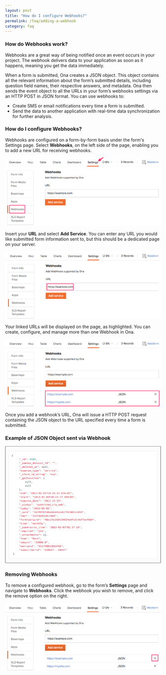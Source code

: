 ```yaml
---
layout: post
title: "How do I configure Webhooks?"
permalink: /faq/adding-a-webhook
category: faq
---
```


### How do Webhooks work?
Webhooks are a great way of being notified once an event occurs in your project. The webhook delivers data to your application as soon as it happens, meaning you get the data immediately.

When a form is submitted, Ona creates a JSON object. This object contains all the relevant information about the form’s submitted details, including  question field names, their respective answers, and metadata. Ona then sends the event object to all the URLs in your form’s webhooks settings via an HTTP POST in JSON format.
You can use webhooks to:
   * Create SMS or email notifications every time a form is submitted.
   * Send the data to another application with real-time data synchronization for further analysis.
 
### How do I configure Webhooks?

Webhooks are configured on a form-by-form basis under the form's Settings page. Select **Webhooks**, on the left side of the page, enabling you to add a new URL for receiving webhooks.

<kbd>![image](/content/screenshots/faq/faq-webhook-1.png)</kbd>

Insert your **URL** and select **Add Service**. 
You can enter any URL you would like submitted form information sent to, but this should be a dedicated page on your server.

<kbd>![image](/content/screenshots/faq/faq-webhook-2.png)</kbd>

Your linked URLs will be displayed on the page, as highlighted. You can create, configure, and manage more than one Webhook in Ona.

<kbd>![image](/content/screenshots/faq/faq-webhook-3.png)</kbd>

Once you add a webhook’s URL, Ona will issue a HTTP POST request containing the JSON object to the URL specified every time a form is submitted. 

### Example of JSON Object sent via Webhook 

<kbd>![image](/content/screenshots/faq/faq-webhook-4.png)</kbd>

### Removing Webhooks
To remove a configured webhook, go to the form’s **Settings** page and navigate to **Webhooks**. Click the webhook you wish to remove, and click the remove option on the right.

<kbd>![image](/content/screenshots/faq/faq-webhook-5.png)</kbd>



